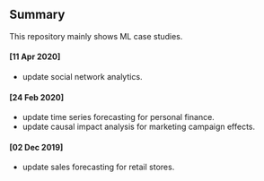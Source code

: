 ## Summary

This repository mainly shows ML case studies.

#### [11 Apr 2020]

- update social network analytics.

#### [24 Feb 2020]

- update time series forecasting for personal finance. 
- update causal impact analysis for marketing campaign effects.


#### [02 Dec 2019]

- update sales forecasting for retail stores. 
